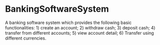 # BankingSoftwareSystem
A banking software system which provides the following basic functionalities: 1) create an account; 2) withdraw cash; 3) deposit cash; 4) transfer from different accounts; 5) view account detail; 6) Transfer using different currencies.
